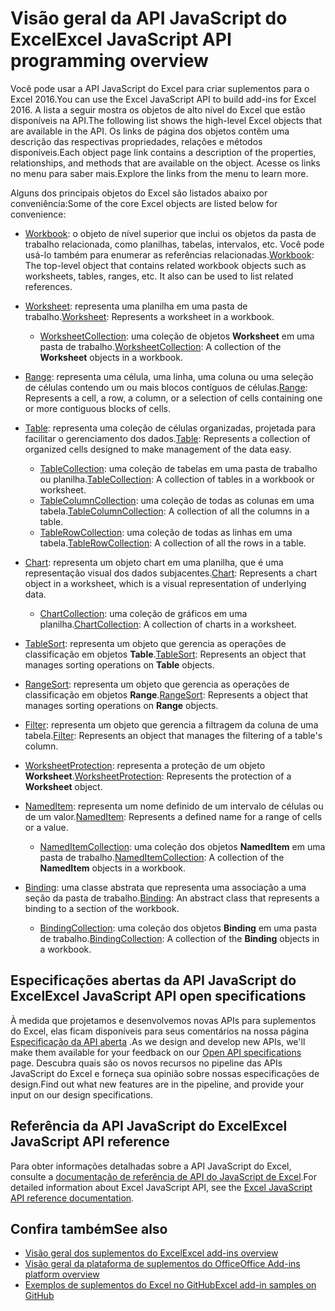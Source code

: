 # <a name="excel-javascript-api-overview"></a><span data-ttu-id="ca3d8-101">Visão geral da API JavaScript do Excel</span><span class="sxs-lookup"><span data-stu-id="ca3d8-101">Excel JavaScript API programming overview</span></span>

<span data-ttu-id="ca3d8-102">Você pode usar a API JavaScript do Excel para criar suplementos para o Excel 2016.</span><span class="sxs-lookup"><span data-stu-id="ca3d8-102">You can use the Excel JavaScript API to build add-ins for Excel 2016.</span></span> <span data-ttu-id="ca3d8-103">A lista a seguir mostra os objetos de alto nível do Excel que estão disponíveis na API.</span><span class="sxs-lookup"><span data-stu-id="ca3d8-103">The following list shows the high-level Excel objects that are available in the API.</span></span> <span data-ttu-id="ca3d8-104">Os links de página dos objetos contêm uma descrição das respectivas propriedades, relações e métodos disponíveis.</span><span class="sxs-lookup"><span data-stu-id="ca3d8-104">Each object page link contains a description of the properties, relationships, and methods that are available on the object.</span></span> <span data-ttu-id="ca3d8-105">Acesse os links no menu para saber mais.</span><span class="sxs-lookup"><span data-stu-id="ca3d8-105">Explore the links from the menu to learn more.</span></span>

<span data-ttu-id="ca3d8-106">Alguns dos principais objetos do Excel são listados abaixo por conveniência:</span><span class="sxs-lookup"><span data-stu-id="ca3d8-106">Some of the core Excel objects are listed below for convenience:</span></span> 

- <span data-ttu-id="ca3d8-107">[Workbook](/javascript/api/excel/excel.workbook): o objeto de nível superior que inclui os objetos da pasta de trabalho relacionada, como planilhas, tabelas, intervalos, etc. Você pode usá-lo também para enumerar as referências relacionadas.</span><span class="sxs-lookup"><span data-stu-id="ca3d8-107">[Workbook](/javascript/api/excel/excel.workbook): The top-level object that contains related workbook objects such as worksheets, tables, ranges, etc. It also can be used to list related references.</span></span>

- <span data-ttu-id="ca3d8-108">[Worksheet](/javascript/api/excel/excel.worksheet): representa uma planilha em uma pasta de trabalho.</span><span class="sxs-lookup"><span data-stu-id="ca3d8-108">[Worksheet](/javascript/api/excel/excel.worksheet): Represents a worksheet in a workbook.</span></span> 
    - <span data-ttu-id="ca3d8-109">[WorksheetCollection](/javascript/api/excel/excel.worksheetcollection): uma coleção de objetos **Worksheet** em uma pasta de trabalho.</span><span class="sxs-lookup"><span data-stu-id="ca3d8-109">[WorksheetCollection](/javascript/api/excel/excel.worksheetcollection): A collection of the **Worksheet** objects in a workbook.</span></span>

- <span data-ttu-id="ca3d8-110">[Range](/javascript/api/excel/excel.range): representa uma célula, uma linha, uma coluna ou uma seleção de células contendo um ou mais blocos contíguos de células.</span><span class="sxs-lookup"><span data-stu-id="ca3d8-110">[Range](/javascript/api/excel/excel.range): Represents a cell, a row, a column, or a selection of cells containing one or more contiguous blocks of cells.</span></span>

- <span data-ttu-id="ca3d8-111">[Table](/javascript/api/excel/excel.table): representa uma coleção de células organizadas, projetada para facilitar o gerenciamento dos dados.</span><span class="sxs-lookup"><span data-stu-id="ca3d8-111">[Table](/javascript/api/excel/excel.table): Represents a collection of organized cells designed to make management of the data easy.</span></span>
    - <span data-ttu-id="ca3d8-112">[TableCollection](/javascript/api/excel/excel.tablecollection): uma coleção de tabelas em uma pasta de trabalho ou planilha.</span><span class="sxs-lookup"><span data-stu-id="ca3d8-112">[TableCollection](/javascript/api/excel/excel.tablecollection): A collection of tables in a workbook or worksheet.</span></span>
    - <span data-ttu-id="ca3d8-113">[TableColumnCollection](/javascript/api/excel/excel.tablecolumncollection): uma coleção de todas as colunas em uma tabela.</span><span class="sxs-lookup"><span data-stu-id="ca3d8-113">[TableColumnCollection](/javascript/api/excel/excel.tablecolumncollection): A collection of all the columns in a table.</span></span>
    - <span data-ttu-id="ca3d8-114">[TableRowCollection](/javascript/api/excel/excel.tablerowcollection): uma coleção de todas as linhas em uma tabela.</span><span class="sxs-lookup"><span data-stu-id="ca3d8-114">[TableRowCollection](/javascript/api/excel/excel.tablerowcollection): A collection of all the rows in a table.</span></span>

- <span data-ttu-id="ca3d8-115">[Chart](/javascript/api/excel/excel.chart): representa um objeto chart em uma planilha, que é uma representação visual dos dados subjacentes.</span><span class="sxs-lookup"><span data-stu-id="ca3d8-115">[Chart](/javascript/api/excel/excel.chart): Represents a chart object in a worksheet, which is a visual representation of underlying data.</span></span>
    - <span data-ttu-id="ca3d8-116">[ChartCollection](/javascript/api/excel/excel.chartcollection): uma coleção de gráficos em uma planilha.</span><span class="sxs-lookup"><span data-stu-id="ca3d8-116">[ChartCollection](/javascript/api/excel/excel.chartcollection): A collection of charts in a worksheet.</span></span>

- <span data-ttu-id="ca3d8-117">[TableSort](/javascript/api/excel/excel.tablesort): representa um objeto que gerencia as operações de classificação em objetos **Table**.</span><span class="sxs-lookup"><span data-stu-id="ca3d8-117">[TableSort](/javascript/api/excel/excel.tablesort): Represents an object that manages sorting operations on **Table** objects.</span></span>

- <span data-ttu-id="ca3d8-118">[RangeSort](/javascript/api/excel/excel.rangesort): representa um objeto que gerencia as operações de classificação em objetos **Range**.</span><span class="sxs-lookup"><span data-stu-id="ca3d8-118">[RangeSort](/javascript/api/excel/excel.rangesort): Represents a object that manages sorting operations on **Range** objects.</span></span>

- <span data-ttu-id="ca3d8-119">[Filter](/javascript/api/excel/excel.filter): representa um objeto que gerencia a filtragem da coluna de uma tabela.</span><span class="sxs-lookup"><span data-stu-id="ca3d8-119">[Filter](/javascript/api/excel/excel.filter): Represents an object that manages the filtering of a table's column.</span></span>

- <span data-ttu-id="ca3d8-120">[WorksheetProtection](/javascript/api/excel/excel.worksheetprotection): representa a proteção de um objeto **Worksheet**.</span><span class="sxs-lookup"><span data-stu-id="ca3d8-120">[WorksheetProtection](/javascript/api/excel/excel.worksheetprotection): Represents the protection of a **Worksheet** object.</span></span>

- <span data-ttu-id="ca3d8-121">[NamedItem](/javascript/api/excel/excel.nameditem): representa um nome definido de um intervalo de células ou de um valor.</span><span class="sxs-lookup"><span data-stu-id="ca3d8-121">[NamedItem](/javascript/api/excel/excel.nameditem): Represents a defined name for a range of cells or a value.</span></span> 
    - <span data-ttu-id="ca3d8-122">[NamedItemCollection](/javascript/api/excel/excel.nameditemcollection): uma coleção dos objetos **NamedItem** em uma pasta de trabalho.</span><span class="sxs-lookup"><span data-stu-id="ca3d8-122">[NamedItemCollection](/javascript/api/excel/excel.nameditemcollection): A collection of the **NamedItem** objects in a workbook.</span></span>

- <span data-ttu-id="ca3d8-123">[Binding](/javascript/api/excel/excel.binding): uma classe abstrata que representa uma associação a uma seção da pasta de trabalho.</span><span class="sxs-lookup"><span data-stu-id="ca3d8-123">[Binding](/javascript/api/excel/excel.binding): An abstract class that represents a binding to a section of the workbook.</span></span>
    - <span data-ttu-id="ca3d8-124">[BindingCollection](/javascript/api/excel/excel.bindingcollection): uma coleção dos objetos **Binding** em uma pasta de trabalho.</span><span class="sxs-lookup"><span data-stu-id="ca3d8-124">[BindingCollection](/javascript/api/excel/excel.bindingcollection): A collection of the **Binding** objects in a workbook.</span></span>

## <a name="excel-javascript-api-open-specifications"></a><span data-ttu-id="ca3d8-125">Especificações abertas da API JavaScript do Excel</span><span class="sxs-lookup"><span data-stu-id="ca3d8-125">Excel JavaScript API open specifications</span></span>

<span data-ttu-id="ca3d8-126">À medida que projetamos e desenvolvemos novas APIs para suplementos do Excel,  elas ficam disponíveis para seus comentários na nossa página [Especificação da API aberta](../openspec.md) .</span><span class="sxs-lookup"><span data-stu-id="ca3d8-126">As we design and develop new APIs, we'll make them available for your feedback on our [Open API specifications](../openspec.md) page.</span></span> <span data-ttu-id="ca3d8-127">Descubra quais são os novos recursos no pipeline das APIs JavaScript do Excel e forneça sua opinião sobre nossas especificações de design.</span><span class="sxs-lookup"><span data-stu-id="ca3d8-127">Find out what new features are in the pipeline, and provide your input on our design specifications.</span></span>

## <a name="excel-javascript-api-reference"></a><span data-ttu-id="ca3d8-128">Referência da API JavaScript do Excel</span><span class="sxs-lookup"><span data-stu-id="ca3d8-128">Excel JavaScript API reference</span></span>

<span data-ttu-id="ca3d8-129">Para obter informações detalhadas sobre a API JavaScript do Excel, consulte a [documentação de referência de API do JavaScript de Excel](/javascript/api/excel).</span><span class="sxs-lookup"><span data-stu-id="ca3d8-129">For detailed information about Excel JavaScript API, see the [Excel JavaScript API reference documentation](/javascript/api/excel).</span></span>

## <a name="see-also"></a><span data-ttu-id="ca3d8-130">Confira também</span><span class="sxs-lookup"><span data-stu-id="ca3d8-130">See also</span></span>

- [<span data-ttu-id="ca3d8-131">Visão geral dos suplementos do Excel</span><span class="sxs-lookup"><span data-stu-id="ca3d8-131">Excel add-ins overview</span></span>](https://docs.microsoft.com/office/dev/add-ins/excel/excel-add-ins-overview)
- [<span data-ttu-id="ca3d8-132">Visão geral da plataforma de suplementos do Office</span><span class="sxs-lookup"><span data-stu-id="ca3d8-132">Office Add-ins platform overview</span></span>](https://docs.microsoft.com/office/dev/add-ins/overview/office-add-ins)
- [<span data-ttu-id="ca3d8-133">Exemplos de suplementos do Excel no GitHub</span><span class="sxs-lookup"><span data-stu-id="ca3d8-133">Excel add-in samples on GitHub</span></span>](https://github.com/OfficeDev?utf8=%E2%9C%93&q=Excel)

